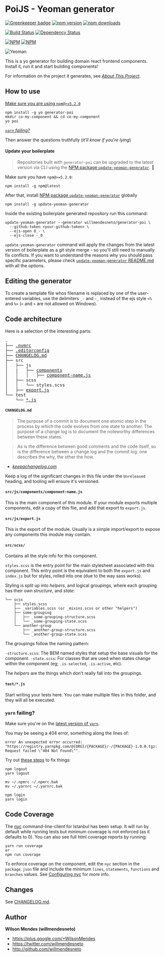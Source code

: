# PoiJS - Yeoman generator

[![Greenkeeper badge](https://badges.greenkeeper.io/willmendesneto/generator-poi.svg)](https://greenkeeper.io/)
[![npm version](https://badge.fury.io/js/generator-poi.svg)](http://badge.fury.io/js/generator-poi) [![npm downloads](https://img.shields.io/npm/dm/generator-poi.svg)](https://npmjs.org/generator-poi)

[![Build Status](https://travis-ci.org/willmendesneto/generator-poi.svg?branch=master)](https://travis-ci.org/willmendesneto/generator-poi)
[![Dependency Status](https://david-dm.org/willmendesneto/generator-poi.svg)](https://david-dm.org/willmendesneto/generator-poi)

[![NPM](https://nodei.co/npm/generator-poi.png?downloads=true&downloadRank=true&stars=true)](https://npmjs.org/generator-poi)
[![NPM](https://nodei.co/npm-dl/generator-poi.png?height=3&months=3)](https://npmjs.org/generator-poi)

![Yeoman](./assets/yeoman-masthead.png)

This is a yo generator for building domain react frontend components. Install it, run it and start building components!

For information on the project it generates, see _[About This
Project](/app/templates/README.md#about-this-project)_.

## How to use

[Make sure you are using `npm@>=5.2.0`](https://docs.npmjs.com/getting-started/installing-node)

```
npm install -g yo generator-poi
mkdir co-my-component && cd co-my-component
yo poi
```

_[`yarn` failing?](#yarn-failing)_

Then answer the questions truthfully (_it'll know if you're lying_)

#### Update your boilerplate

> Repositories built with `generator-poi`
> can be upgraded to the latest version via CLI using the [NPM package `update-yeoman-generator`](https://github.com/willmendesneto/update-yeoman-generator). 🚀

Make sure you have `npm@>=5.2.0`:

```
npm install -g npm@latest
```

After that, install [NPM package `update-yeoman-generator`](https://github.com/willmendesneto/update-yeoman-generator) globally

```
npm install -g update-yeoman-generator
```

Inside the existing boilerplate generated repository run this command:

```
update-yeoman-generator --generator willmendesneto/generator-poi \
  --github-token <your-github-token> \
  --ejs-open 0_- \
  --ejs-close -_0
```

`update-yeoman-generator` command will apply the changes from the latest version of boilerplate as a git style merge - so you'll still need to manually fix conflicts. If you want to understand the reasons why you should pass specific parameters, please check [`update-yeoman-generator` README.md](<(https://github.com/willmendesneto/update-yeoman-generator)>) with all the options.

## Editing the generator

To create a template file whos filename is replaced by one of the user-entered
variables, use the delimiters `_-` and `-_` instead of the ejs style `<%` and
`%>` (`<` and `>` are not allowed on Windows).

## Code architecture

Here is a selection of the interesting parts:

<pre>
.
├── <a href="#nvmrc" title=".nvmrc file">.nvmrc</a>
├── <a href="#editorconfig" title=".editorconfig file">.editorconfig</a>
├── <a href="#changelog" title="changelog file">CHANGELOG.md</a>
├── src
│   ├── js
│   |   ├── <a href="#srccomponents" title="Description of components folder">components</a>
│   │   │   ├── <a href="#srcjscomponentscomponent-namejs" title="Description of component-name.js">component-name.js</a>
│   ├── scss
│   │   └── styles.scss
│   ├── <a href="#srcjsexportjs" title="Description of export.js">export.js</a>
└── test
    └── <a href="#testjs" title="Description of test files">*.js</a>
</pre>

#### `CHANGELOG.md`

> The purpose of a commit is to document one atomic step in the process by which
> the code evolves from one state to another.
> The purpose of a change log is to document the noteworthy differences between
> these states.

> As is the difference between good comments and the code itself,
> so is the difference between a change log and the commit log:
> one describes the why,
> the other the how.

- _[keepachangelog.com](http://keepachangelog.com/)_

Keep a log of the significant changes in this file under the `Unreleased`
heading,
and tooling will ensure it's versioned.

#### `src/js/components/component-name.js`

This is the main component of this module. If your module exports multiple
components, edit a copy of this file, and add that export to `export.js`.

#### `src/js/export.js`

This is the export of the module. Usually is a simple import/export to
expose any components this module may contain.

#### `src/scss/`

Contains all the style info for this component.

`styles.scss` is the entry point for the main stylesheet associated with this
component. This entry point is the equivalent to both the `export.js` and
`index.js` but for styles, rolled into one (due to the way sass works).

Styling is split up into _helpers_, and logical groupings, where each grouping
has their own _structure_, and _state_:

```
└── scss
    ├── styles.scss
    ├── _variables.scss (or _mixins.scss or other "helpers")
    ├── some-grouping
    │   ├── _some-grouping-structure.scss
    │   └── _some-grouping-state.scss
    └── another-group
        ├── _another-group-structure.scss
        └── _another-group-state.scss
```

The groupings follow the naming pattern:

`-structure.scss`: The BEM named styles that setup the base visuals for the
component.
`-state.scss`: For classes that are used when states change within the
component (eg; `.is-selected`, `.is-active`, etc).

The _helpers_ are the things which don't really fall into the groupings.

#### `test/*.js`

Start writing your tests here. You can make multiple files in this folder, and
they will all be executed.

### `yarn` failing?

Make sure you're on the [latest version of `yarn`](https://yarnpkg.com/en/docs/install).

You may be seeing a 404 error, something along the lines of:

```
error An unexpected error occurred: "https://registry.yarnpkg.com/@{ORG}/{PACKAGE}/-/{PACKAGE}-1.0.0.tgz: Request failed \"404 Not Found\"".
```

Try out [these steps](https://github.com/yarnpkg/yarn/issues/521#issuecomment-280565157) to fix things:

```shell
npm logout
yarn logout

mv ~/.npmrc ~/.npmrc.bak
mv ~/.yarnrc ~/.yarnrc.bak

npm login
yarn login
```

## Code Coverage

The [nyc](https://github.com/istanbuljs/nyc) command-line-client for Istanbul has been setup.
It will run by default while running tests but minimum coverage is not enforced (as it defaults to 0).
You can also see full html coverage reports by running:

```shell
yarn run coverage
or
npm run coverage
```

To enforce coverage on the component, edit the `nyc` section in the `package.json` file
and include the minimum `lines`, `statements`, `functions` and `branches` values.
See [Configuring nyc](https://github.com/istanbuljs/nyc#configuring-nyc) for more info.

## Changes

See [CHANGELOG.md](./CHANGELOG.md).

## Author

**Wilson Mendes (willmendesneto)**

- <https://plus.google.com/+WilsonMendes>
- <https://twitter.com/willmendesneto>
- <http://github.com/willmendesneto>
